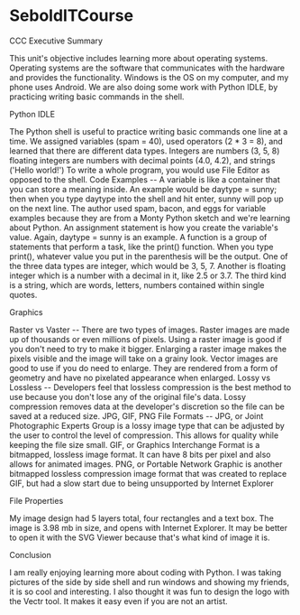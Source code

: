 # SeboldITCourse
CCC
Executive Summary

This unit's objective includes learning more about operating systems.  Operating systems are the software that communicates with the hardware and provides the functionality.  Windows is the OS on my computer, and my phone uses Android.  We are also doing some work with Python IDLE, by practicing writing basic commands in the shell.

Python IDLE

The Python shell is useful to practice writing basic commands one line at a time.  We assigned variables (spam = 40), used operators (2 * 3 = 8), and learned that there are different data types.  Integers are numbers (3, 5, 8) floating integers are numbers with decimal points (4.0, 4.2), and strings ('Hello world!') To write a whole program, you would use File Editor as opposed to the shell.
Code Examples -- A variable is like a container that you can store a meaning inside. An example would be daytype = sunny; then when you type daytype into the shell and hit enter, sunny will pop up on the next line. The author used spam, bacon, and eggs for variable examples because they are from a Monty Python sketch and we're learning about Python. An assignment statement is how you create the variable's value.  Again, daytype = sunny is an example. A function is a group of statements that perform a task, like the print() function.  When you type print(), whatever value you put in the parenthesis will be the output.  One of the three data types are integer, which would be 3, 5, 7.  Another is floating integer which is a number with a decimal in it, like 2.5 or 3.7. The third kind is a string, which are words, letters, numbers contained within single quotes.

Graphics

Raster vs Vaster -- There are two types of images. Raster images are made up of thousands or even millions of pixels. Using a raster image is good if you don't need to try to make it bigger. Enlarging a raster image makes the pixels visible and the image will take on a grainy look. Vector images are good to use if you do need to enlarge. They are rendered from a form of geometry and have no pixelated appearance when enlarged.
Lossy vs Lossless -- Developers feel that lossless compression is the best method to use because you don't lose any of the original file's data. Lossy compression removes data at the developer's discretion so the file can be saved at a reduced size.
JPG, GIF, PNG File Formats -- JPG, or  Joint Photographic Experts Group is a lossy image type that can be adjusted by the user to control the level of compression. This allows for quality while keeping the file size small.  GIF, or Graphics Interchange Format is a bitmapped, lossless image format. It can have 8 bits per pixel and also allows for animated images.  PNG, or Portable Network Graphic is another bitmapped lossless compression image format that was created to replace GIF, but had a slow start due to being unsupported by Internet Explorer

File Properties

My image design had 5 layers total, four rectangles and a text box. The image is 3.98 mb in size, and  opens with Internet Explorer. It may be better to open it with the SVG Viewer because that's what kind of image it is.

Conclusion

I am really enjoying learning more about coding with Python. I was taking pictures of the side by side shell and run windows and showing my friends, it is so cool and interesting.  I also thought it was fun to design the logo with the Vectr tool. It makes it easy even if you are not an artist.

